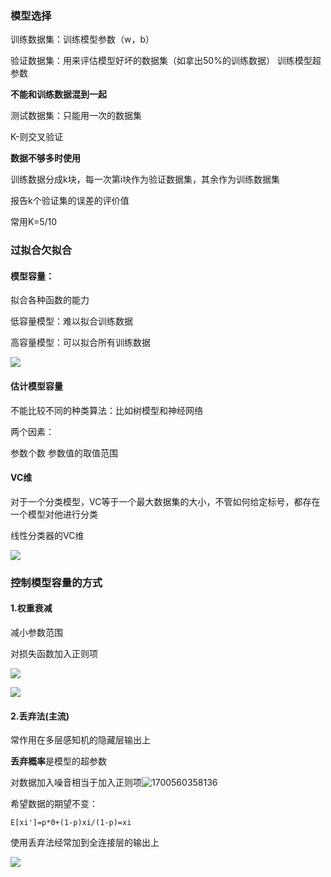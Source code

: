 ### 模型选择

训练数据集：训练模型参数（w，b）

验证数据集：用来评估模型好坏的数据集（如拿出50%的训练数据） 训练模型超参数

**不能和训练数据混到一起**

测试数据集：只能用一次的数据集



K-则交叉验证

**数据不够多时使用**

训练数据分成k块，每一次第i块作为验证数据集，其余作为训练数据集

报告k个验证集的误差的评价值

常用K=5/10

### 过拟合欠拟合

#### 模型容量：

拟合各种函数的能力

低容量模型：难以拟合训练数据

高容量模型：可以拟合所有训练数据

![](D:\学习笔记\深度学习\L\Snipaste_2023-11-25_14-31-00.png)

#### 估计模型容量

不能比较不同的种类算法：比如树模型和神经网络

两个因素：

参数个数 参数值的取值范围

#### VC维

对于一个分类模型，VC等于一个最大数据集的大小，不管如何给定标号，都存在一个模型对他进行分类

线性分类器的VC维

![](D:\学习笔记\深度学习\L\Snipaste_2023-11-25_14-32-43.png)

### 控制模型容量的方式

#### 1.权重衰减

减小参数范围

对损失函数加入正则项

![](D:\学习笔记\深度学习\L\Snipaste_2023-11-25_14-33-48.png)

![](D:\学习笔记\深度学习\L\Snipaste_2023-11-25_14-34-08.png)

#### 2.丢弃法(主流)

常作用在多层感知机的隐藏层输出上

**丢弃概率**是模型的超参数

对数据加入噪音相当于加入正则项![1700560358136](D:\学习笔记\深度学习\L\Snipaste_2023-11-25_14-35-55.png)

希望数据的期望不变：

```
E[xi']=p*0+(1-p)xi/(1-p)=xi
```

使用丢弃法经常加到全连接层的输出上

![](D:\学习笔记\深度学习\L\Snipaste_2023-11-25_14-36-13.png)